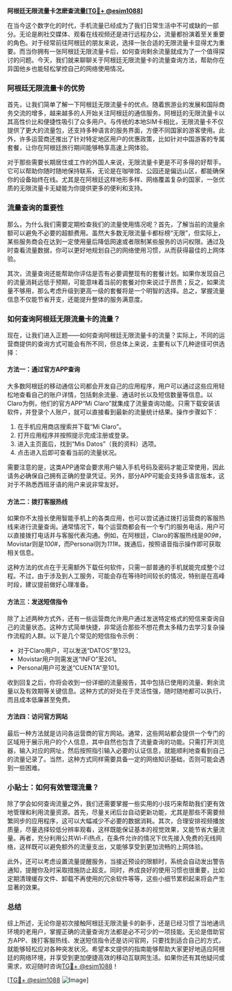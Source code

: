 **阿根廷无限流量卡怎麽查流量[[TG💪+ @esim1088](https://t.me/s/esim1088)]**

在当今这个数字化的时代，手机流量已经成为了我们日常生活中不可或缺的一部分。无论是刷社交媒体、观看在线视频还是进行远程办公，流量都扮演着至关重要的角色。对于经常前往阿根廷的朋友来说，选择一张合适的无限流量卡显得尤为重要。而当你拥有一张阿根廷无限流量卡后，如何查询剩余流量就成为了一个值得探讨的问题。今天，我们就来聊聊关于阿根廷无限流量卡的流量查询方法，帮助你在异国他乡也能轻松掌控自己的网络使用情况。

### 阿根廷无限流量卡的优势

首先，让我们简单了解一下阿根廷无限流量卡的优点。随着旅游业的发展和国际商务交流的增多，越来越多的人开始关注阿根廷的通信服务。阿根廷的无限流量卡以其高性价比和便捷性吸引了众多用户。与传统的本地SIM卡相比，无限流量卡不仅提供了更大的流量包，还支持多种语言的服务界面，方便不同国家的游客使用。此外，许多运营商还推出了针对特定地区用户的优惠政策，比如针对中国游客的专属套餐，让你在阿根廷旅行期间能够畅享高速上网体验。

对于那些需要长期居住或工作的外国人来说，无限流量卡更是不可多得的好帮手。它可以帮助你随时随地保持联系，无论是在咖啡馆、公园还是偏远山区，都能确保你的设备始终在线。尤其是在阿根廷这样地形多样、网络覆盖复杂的国家，一张优质的无限流量卡无疑能为你提供更多的便利和支持。

### 流量查询的重要性

那么，为什么我们需要定期检查我们的流量使用情况呢？首先，了解当前的流量余额可以避免不必要的超额费用。虽然大多数无限流量卡都标榜“无限”，但实际上，某些服务商会在达到一定使用量后降低网速或者限制某些服务的访问权限。通过及时查看流量数据，你可以更好地规划自己的网络使用习惯，从而获得最佳的上网体验。

其次，流量查询还能帮助你评估是否有必要调整现有的套餐计划。如果你发现自己的流量消耗远低于预期，可能意味着当前的套餐对你来说过于昂贵；反之，如果流量不够用，那么考虑升级到更高一级的套餐将是一个明智的选择。总之，掌握流量信息不仅能节省开支，还能提升整体的服务满意度。

### 如何查询阿根廷无限流量卡的流量？

现在，让我们进入正题——如何查询阿根廷无限流量卡的流量？实际上，不同的运营商提供的查询方式可能会有所不同，但总体上来说，主要有以下几种途径可供选择：

#### 方法一：通过官方APP查询

大多数阿根廷的移动通信公司都会开发自己的应用程序，用户可以通过这些应用轻松地查看自己的账户详情，包括剩余流量、通话时长以及短信数量等信息。以Claro为例，他们的官方APP“Mi Claro”就集成了流量查询功能。只需下载安装该软件，并登录个人账户，就可以直接看到最新的流量统计结果。操作步骤如下：
1. 在手机应用商店搜索并下载“Mi Claro”。
2. 打开应用程序并按照提示完成注册或登录。
3. 进入主页面后，找到“Mis Datos”（我的资料）选项。
4. 点击进入后即可查看当前的流量状况。

需要注意的是，这类APP通常会要求用户输入手机号码及密码才能正常使用，因此请务必确保自己拥有正确的登录凭证。另外，部分APP可能会支持多语言版本，这对于不熟悉西班牙语的用户来说非常友好。

#### 方法二：拨打客服热线

如果你不太擅长使用智能手机上的各类应用，也可以尝试通过拨打运营商的客服热线来进行流量查询。通常情况下，每个运营商都会有一个专门的服务电话，用户可以直接拨打电话并与客服代表沟通。例如，在阿根廷，Claro的客服热线是*909*#，Movistar则是*100*#，而Personal则为*111*#。拨通后，按照语音指示操作即可获取相关信息。

这种方法的优点在于无需额外下载任何软件，只需一部普通的手机就能完成整个过程。不过，由于涉及到人工服务，可能会存在等待时间较长的情况，特别是在高峰时段，建议提前做好心理准备。

#### 方法三：发送短信指令

除了上述两种方式外，还有一些运营商允许用户通过发送特定格式的短信来查询自己的流量状态。这种方式简单快捷，非常适合那些不想花费太多精力去学习复杂操作流程的人群。以下是几个常见的短信指令示例：
- 对于Claro用户，可以发送“DATOS”至123。
- Movistar用户则需发送“INFO”至261。
- Personal用户可发送“CUENTA”至101。

收到回复之后，你将会收到一份详细的流量报告，其中包括已使用的流量、剩余流量以及有效期等关键信息。这种方式的好处在于灵活性强，随时随地都可以执行，而且成本低廉甚至免费。

#### 方法四：访问官方网站

最后一种方法就是访问各运营商的官方网站。通常，这些网站都会提供一个专门的区域用于展示用户的个人信息，其中自然也包含了流量查询的功能。只需打开浏览器，输入对应的网址，然后按照指引输入必要的认证信息，就能顺利地查看到自己的流量记录了。当然，这种方式同样需要具备一定的网络知识基础，否则可能会遇到一些困难。

### 小贴士：如何有效管理流量？

除了学会如何查询流量之外，我们还需要掌握一些实用的小技巧来帮助我们更有效地管理和利用流量资源。首先，尽量关闭后台自动更新功能，尤其是那些不需要频繁同步的应用程序，这可以大幅减少不必要的数据消耗。其次，合理安排视频播放质量，尽量选择较低分辨率观看，这样既能保证基本的视觉效果，又能节省大量流量。再者，充分利用公共Wi-Fi热点，在条件允许的情况下优先接入免费的无线网络，这样既可以避免额外的流量支出，又能够享受到更加流畅的上网体验。

此外，还可以考虑设置流量提醒服务，当接近预设的限额时，系统会自动发出警告通知，提醒你及时采取措施防止超支。同时，养成良好的使用习惯也很重要，比如定期清理缓存文件、卸载不再使用的冗余软件等等，这些小细节累积起来将会产生显著的效果。

### 总结

综上所述，无论你是初次接触阿根廷无限流量卡的新手，还是已经习惯了当地通讯环境的老用户，掌握正确的流量查询方法都是必不可少的一项技能。无论是借助官方APP、拨打客服热线、发送短信指令还是访问官网，只要找到适合自己的方式，就能够轻松应对各种突发状况。希望本文提供的指南能够帮助大家更好地适应阿根廷的网络环境，并享受到更加便捷高效的移动互联网生活。如果你还有其他疑问或需求，欢迎随时咨询[TG💪+ @esim1088](https://t.me/s/esim1088)！

[[TG💪+ @esim1088](https://t.me/s/esim1088) ![Image](https://i.postimg.cc/4NQfJmqS/Snipaste-2025-05-13-00-14-12.png)]